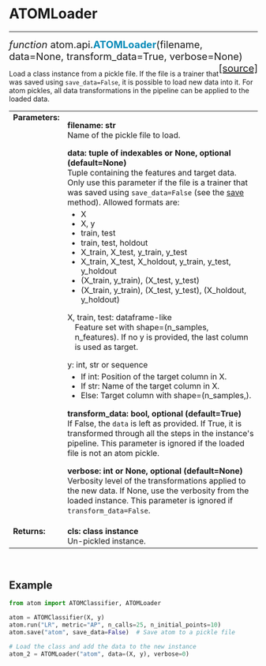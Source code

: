 # ATOMLoader
------------

<div style="font-size:20px">
<em>function</em> atom.api.<strong style="color:#008AB8">ATOMLoader</strong>(filename,
data=None, transform_data=True, verbose=None)
<span style="float:right">
<a href="https://github.com/tvdboom/ATOM/blob/master/atom/api.py#L70">[source]</a>
</span>
</div>

Load a class instance from a pickle file. If the file is a trainer that
was saved using `save_data=False`, it is possible to load new data into
it. For atom pickles, all data transformations in the pipeline can be
applied to the loaded data.
<table style="font-size:16px">
<tr>
<td width="20%" class="td_title" style="vertical-align:top"><strong>Parameters:</strong></td>
<td width="80%" class="td_params">
<p>
<strong>filename: str</strong><br>
Name of the pickle file to load.
</p>
<strong>data: tuple of indexables or None, optional (default=None)</strong><br>
Tuple containing the features and target data. Only use this parameter
if the file is a trainer that was saved using <code>save_data=False</code> (see
the <a href="../atomclassifier/#save">save</a> method). Allowed formats are:
<ul style="line-height:1.2em;margin-top:5px">
<li>X</li>
<li>X, y</li>
<li>train, test</li>
<li>train, test, holdout</li>
<li>X_train, X_test, y_train, y_test</li>
<li>X_train, X_test, X_holdout, y_train, y_test, y_holdout</li>
<li>(X_train, y_train), (X_test, y_test)</li>
<li>(X_train, y_train), (X_test, y_test), (X_holdout, y_holdout)</li>
</ul>
X, train, test: dataframe-like<br>
<p style="margin-top:0;margin-left:15px">
Feature set with shape=(n_samples, n_features). If no y is provided, the
last column is used as target.</p>
y: int, str or sequence<br>
<ul style="line-height:1.2em;margin-top:5px">
<li>If int: Position of the target column in X.</li>
<li>If str: Name of the target column in X.</li>
<li>Else: Target column with shape=(n_samples,).</li>
</ul>
<strong>transform_data: bool, optional (default=True)</strong><br>
If False, the <code>data</code> is left as provided. If True, it is transformed
through all the steps in the instance's pipeline. This parameter is
ignored if the loaded file is not an atom pickle.
<p>
<strong>verbose: int or None, optional (default=None)</strong><br>
Verbosity level of the transformations applied to the new data. If
None, use the verbosity from the loaded instance. This parameter
is ignored if <code>transform_data=False</code>.
</p>
</td>
</tr>
<tr>
<td width="20%" class="td_title" style="vertical-align:top"><strong>Returns:</strong></td>
<td width="80%" class="td_params">
<strong>cls: class instance</strong><br>
Un-pickled instance.
</td>
</tr>
</table>
<br />



## Example

```python
from atom import ATOMClassifier, ATOMLoader

atom = ATOMClassifier(X, y)
atom.run("LR", metric="AP", n_calls=25, n_initial_points=10)
atom.save("atom", save_data=False)  # Save atom to a pickle file

# Load the class and add the data to the new instance
atom_2 = ATOMLoader("atom", data=(X, y), verbose=0)
```
